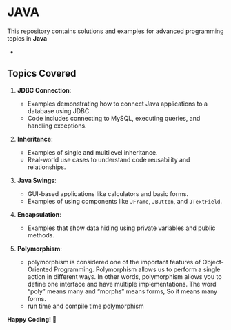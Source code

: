 # JAVA

This repository contains solutions and examples for advanced programming topics in **Java** 

-

## Topics Covered

1. **JDBC Connection**:
   - Examples demonstrating how to connect Java applications to a database using JDBC.
   - Code includes connecting to MySQL, executing queries, and handling exceptions.
2. **Inheritance**:
   - Examples of single and multilevel inheritance.
   - Real-world use cases to understand code reusability and relationships.
 
3. **Java Swings**:
   - GUI-based applications like calculators and basic forms.
   - Examples of using components like `JFrame`, `JButton`, and `JTextField`.
4. **Encapsulation**:
   - Examples that show data hiding using private variables and public methods.
5. **Polymorphism**:<br>
    - polymorphism is considered one of the important features of Object-Oriented Programming. Polymorphism allows us to perform a single action in different ways. In 
     other words, polymorphism allows you to define one interface and have multiple implementations. The word “poly” means many and “morphs” means forms, So it means 
     many forms.
   - run time and compile time polymorphism <br>  
   
**Happy Coding! 🚀**
